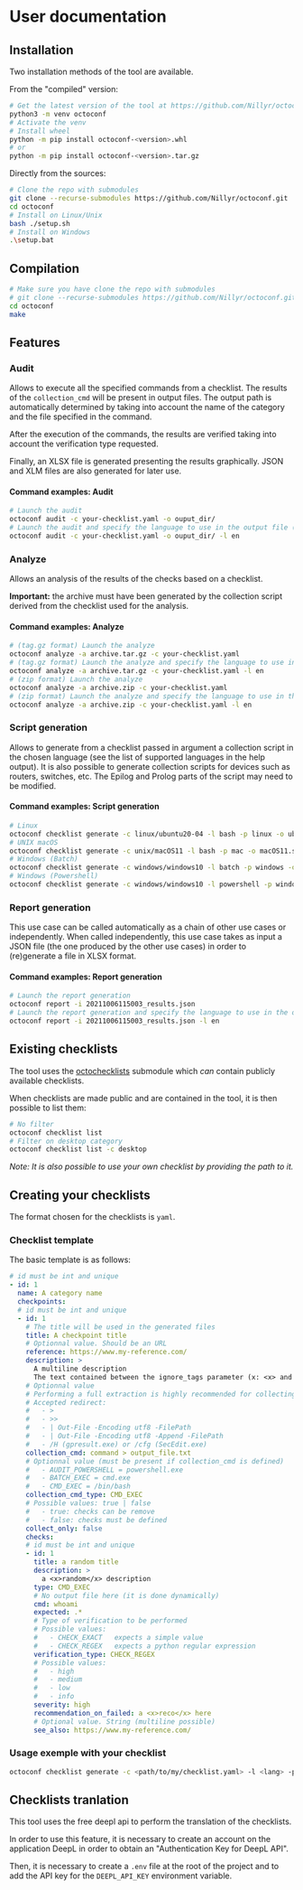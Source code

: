 # User documentation

## Installation

Two installation methods of the tool are available.

From the "compiled" version:

```bash
# Get the latest version of the tool at https://github.com/Nillyr/octoconf/releases
python3 -m venv octoconf
# Activate the venv
# Install wheel
python -m pip install octoconf-<version>.whl
# or
python -m pip install octoconf-<version>.tar.gz
```

Directly from the sources:

```bash
# Clone the repo with submodules
git clone --recurse-submodules https://github.com/Nillyr/octoconf.git
cd octoconf
# Install on Linux/Unix
bash ./setup.sh
# Install on Windows
.\setup.bat
```

## Compilation

```bash
# Make sure you have clone the repo with submodules
# git clone --recurse-submodules https://github.com/Nillyr/octoconf.git
cd octoconf
make
```

## Features

### Audit

Allows to execute all the specified commands from a checklist. The results of the `collection_cmd` will be present in output files. The output path is automatically determined by taking into account the name of the category and the file specified in the command.

After the execution of the commands, the results are verified taking into account the verification type requested.

Finally, an XLSX file is generated presenting the results graphically. JSON and XLM files are also generated for later use.

#### Command examples: Audit

```bash
# Launch the audit
octoconf audit -c your-checklist.yaml -o ouput_dir/
# Launch the audit and specify the language to use in the output file (xlsx)
octoconf audit -c your-checklist.yaml -o ouput_dir/ -l en
```

### Analyze

Allows an analysis of the results of the checks based on a checklist.

**Important:** the archive must have been generated by the collection script derived from the checklist used for the analysis.

#### Command examples: Analyze

```bash
# (tag.gz format) Launch the analyze
octoconf analyze -a archive.tar.gz -c your-checklist.yaml
# (tag.gz format) Launch the analyze and specify the language to use in the output file (xlsx)
octoconf analyze -a archive.tar.gz -c your-checklist.yaml -l en
# (zip format) Launch the analyze
octoconf analyze -a archive.zip -c your-checklist.yaml
# (zip format) Launch the analyze and specify the language to use in the output file (xlsx)
octoconf analyze -a archive.zip -c your-checklist.yaml -l en
```

### Script generation

Allows to generate from a checklist passed in argument a collection script in the chosen language (see the list of supported languages in the help output). It is also possible to generate collection scripts for devices such as routers, switches, etc. The Epilog and Prolog parts of the script may need to be modified.

#### Command examples: Script generation

```bash
# Linux
octoconf checklist generate -c linux/ubuntu20-04 -l bash -p linux -o ubuntu20-04.sh
# UNIX macOS
octoconf checklist generate -c unix/macOS11 -l bash -p mac -o macOS11.sh
# Windows (Batch)
octoconf checklist generate -c windows/windows10 -l batch -p windows -o windows10.bat
# Windows (Powershell)
octoconf checklist generate -c windows/windows10 -l powershell -p windows -o windows10.ps1
```

### Report generation

This use case can be called automatically as a chain of other use cases or independently. When called independently, this use case takes as input a JSON file (the one produced by the other use cases) in order to (re)generate a file in XLSX format.

#### Command examples: Report generation

```bash
# Launch the report generation
octoconf report -i 20211006115003_results.json
# Launch the report generation and specify the language to use in the output file
octoconf report -i 20211006115003_results.json -l en
```

## Existing checklists

The tool uses the [octochecklists](https://github.com/Nillyr/octochecklists) submodule which _can_ contain publicly available checklists.

When checklists are made public and are contained in the tool, it is then possible to list them:

```bash
# No filter
octoconf checklist list
# Filter on desktop category
octoconf checklist list -c desktop
```

_Note: It is also possible to use your own checklist by providing the path to it._

## Creating your checklists

The format chosen for the checklists is `yaml`.

### Checklist template

The basic template is as follows:

```yaml
# id must be int and unique
- id: 1
  name: A category name
  checkpoints:
  # id must be int and unique
  - id: 1
    # The title will be used in the generated files
    title: A checkpoint title
    # Optionnal value. Should be an URL
    reference: https://www.my-reference.com/
    description: >
      A multiline description
      The text contained between the ignore_tags parameter (x: <x> and </x>) will not be translated
    # Optionnal value
    # Performing a full extraction is highly recommended for collecting audit proof.
    # Accepted redirect:
    #   - >
    #   - >>
    #   - | Out-File -Encoding utf8 -FilePath
    #   - | Out-File -Encoding utf8 -Append -FilePath
    #   - /H (gpresult.exe) or /cfg (SecEdit.exe)
    collection_cmd: command > output_file.txt
    # Optionnal value (must be present if collection_cmd is defined)
    #   - AUDIT_POWERSHELL = powershell.exe
    #   - BATCH_EXEC = cmd.exe
    #   - CMD_EXEC = /bin/bash
    collection_cmd_type: CMD_EXEC
    # Possible values: true | false
    #   - true: checks can be remove
    #   - false: checks must be defined
    collect_only: false
    checks:
    # id must be int and unique
    - id: 1
      title: a random title
      description: >
        a <x>random</x> description
      type: CMD_EXEC
      # No output file here (it is done dynamically)
      cmd: whoami
      expected: .*
      # Type of verification to be performed
      # Possible values:
      #   - CHECK_EXACT   expects a simple value
      #   - CHECK_REGEX   expects a python regular expression
      verification_type: CHECK_REGEX
      # Possible values:
      #   - high
      #   - medium
      #   - low
      #   - info
      severity: high
      recommendation_on_failed: a <x>reco</x> here
      # Optional value. String (multiline possible)
      see_also: https://www.my-reference.com/

```

### Usage exemple with your checklist

```bash
octoconf checklist generate -c <path/to/my/checklist.yaml> -l <lang> -p <platform> -o <script name>
```

## Checklists tranlation

This tool uses the free deepl api to perform the translation of the checklists.

In order to use this feature, it is necessary to create an account on the application DeepL in order to obtain an "Authentication Key for DeepL API".

Then, it is necessary to create a `.env` file at the root of the project and to add the API key for the `DEEPL_API_KEY` environment variable.

